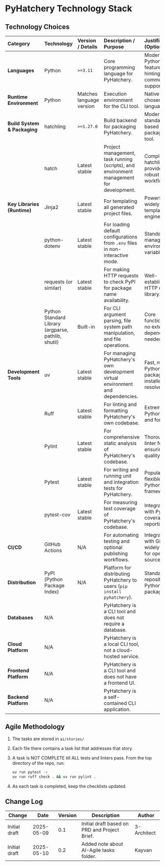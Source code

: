 # PyHatchery Technology Stack

## Technology Choices

| Category                      | Technology                                  | Version / Details        | Description / Purpose                                                                 | Justification (Optional)                                       |
| :---------------------------- | :------------------------------------------ | :----------------------- | :------------------------------------------------------------------------------------ | :------------------------------------------------------------- |
| **Languages** | Python                                      | `>=3.11`                 | Core programming language for PyHatchery.                                               | Modern Python features, type hinting, community support.       |
| **Runtime Environment** | Python                                      | Matches language version | Execution environment for the CLI tool.                                               | Native to the chosen language.                                 |
| **Build System & Packaging** | hatchling                                   | `>=1.27.0`               | Build backend for packaging PyHatchery.                                               | Modern, standards-based Python packaging tool.  |
|                               | hatch                                       | Latest stable            | Project management, task running (scripts), and environment management for development. | Complements hatchling, provides robust project workflows.      |
| **Key Libraries (Runtime)** | Jinja2                                      | Latest stable            | For templating all generated project files.                                           | Powerful and widely-used templating engine.     |
|                               | python-dotenv                               | Latest stable            | For loading default configurations from `.env` files in non-interactive mode.       | Standard for managing environment variables.    |
|                               | requests (or similar)                       | Latest stable            | For making HTTP requests to check PyPI for package name availability.                 | Well-established HTTP client library.           |
|                               | Python Standard Library (argparse, pathlib, shutil) | Built-in                 | For CLI argument parsing, file system path manipulation, and file operations.       | Core functionalities, no external dependencies needed.       |
| **Development Tools** | uv                                          | Latest stable            | For managing PyHatchery's own development virtual environment and dependencies.       | Fast, modern Python package installer and resolver. |
|                               | Ruff                                        | Latest stable            | For linting and formatting PyHatchery's own codebase.                                 | Extremely fast Python linter and formatter.     |
|                               | Pylint                                      | Latest stable            | For comprehensive static analysis of PyHatchery's codebase.                           | Thorough linter for ensuring code quality.      |
|                               | Pytest                                      | Latest stable            | For writing and running unit and integration tests for PyHatchery.                    | Popular and flexible Python testing framework.  |
|                               | pytest-cov                                  | Latest stable            | For measuring test coverage of PyHatchery's codebase.                                 | Integrates with Pytest for coverage reporting.               |
| **CI/CD** | GitHub Actions                              | N/A                      | For automating testing and optional publishing workflows.                             | Integrated with GitHub, widely used for open source.         |
| **Distribution** | PyPI (Python Package Index)                 | N/A                      | Platform for distributing PyHatchery to users (`pip install pyhatchery`).           | Standard repository for Python packages.        |
| **Databases** | N/A                                         |                          | PyHatchery is a CLI tool and does not require a database.                             |                                                                |
| **Cloud Platform** | N/A                                         |                          | PyHatchery is a local CLI tool, not a cloud-hosted service.                         |                                                                |
| **Frontend Platform** | N/A                                         |                          | PyHatchery is a CLI tool and does not have a frontend UI.                           |                                                                |
| **Backend Platform** | N/A                                         |                          | PyHatchery is a self-contained CLI application.                                     |                                                                |

## Agile Methodology

1. The tasks are stored in `ai/stories/`
2. Each file there contains a task list that addresses that story.
3. A task is NOT COMPLETE till ALL tests and linters pass. From the top directory of the repo, run:

   ```bash
   uv run pytest -v
   uv run ruff check . && uv run pylint .
   ```

4. As each task is completed, keep the checklists updated.

## Change Log

| Change        | Date       | Version | Description                                     | Author      |
| ------------- | ---------- | ------- | ----------------------------------------------- | ----------- |
| Initial draft | 2025-05-09 | 0.1     | Initial draft based on PRD and Project Brief. | 3-Architect |
| Initial draft | 2025-05-10 | 0.2     | Added note about AI-Agile tasks folder. | Kayvan |
